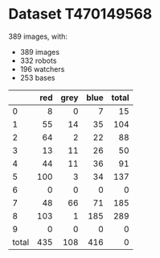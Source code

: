 # Dataset T470149568

389 images, with:

 - 389 images
 - 332 robots
 - 196 watchers
 - 253 bases

|       |   red |   grey |   blue |   total |
|:------|------:|-------:|-------:|--------:|
| 0     |     8 |      0 |      7 |      15 |
| 1     |    55 |     14 |     35 |     104 |
| 2     |    64 |      2 |     22 |      88 |
| 3     |    13 |     11 |     26 |      50 |
| 4     |    44 |     11 |     36 |      91 |
| 5     |   100 |      3 |     34 |     137 |
| 6     |     0 |      0 |      0 |       0 |
| 7     |    48 |     66 |     71 |     185 |
| 8     |   103 |      1 |    185 |     289 |
| 9     |     0 |      0 |      0 |       0 |
| total |   435 |    108 |    416 |       0 |

